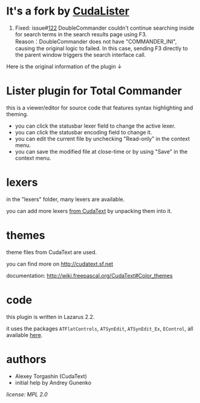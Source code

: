# It's a fork by [CudaLister](https://github.com/Alexey-T/CudaLister)
1. Fixed: issue#[122](https://github.com/Alexey-T/CudaLister/issues/122)
DoubleCommander couldn't continue searching inside for search terms in the search results page using F3.   
Reason：DoubleCommander does not have "COMMANDER_INI", causing the original logic to failed. In this case, sending F3 directly to the parent window triggers the search interface call.  
  
Here is the original information of the plugin ↓  
# Lister plugin for Total Commander

this is a viewer/editor for source code that features syntax highlighting and theming.

- you can click the statusbar lexer field to change the active lexer.
- you can click the statusbar encoding field to change it.
- you can edit the current file by unchecking "Read-only" in the context menu.
- you can save the modified file at close-time or by using "Save" in the context menu.

lexers
======

in the "lexers" folder, many lexers are available.

you can add more lexers [from CudaText](http://sourceforge.net/projects/synwrite-addons/files/Lexers/) by unpacking them into it.

themes
======

theme files from CudaText are used.

you can find more on http://cudatext.sf.net

documentation: http://wiki.freepascal.org/CudaText#Color_themes

code
====

this plugin is written in Lazarus 2.2.

it uses the packages `ATFlatControls`, `ATSynEdit`, `ATSynEdit_Ex`, `EControl`, all available [here](https://github.com/alexey-t/).

authors
=======
  
- Alexey Torgashin (CudaText)
- initial help by Andrey Gunenko

*license: MPL 2.0*
